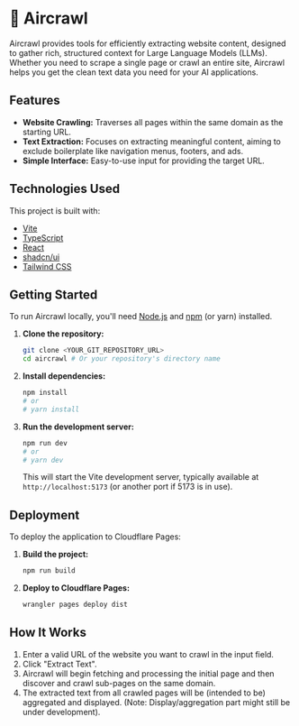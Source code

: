 # 💨 Aircrawl

Aircrawl provides tools for efficiently extracting website content, designed to gather rich, structured context for Large Language Models (LLMs). Whether you need to scrape a single page or crawl an entire site, Aircrawl helps you get the clean text data you need for your AI applications.

## Features

*   **Website Crawling:** Traverses all pages within the same domain as the starting URL.
*   **Text Extraction:** Focuses on extracting meaningful content, aiming to exclude boilerplate like navigation menus, footers, and ads.
*   **Simple Interface:** Easy-to-use input for providing the target URL.

## Technologies Used

This project is built with:

*   [Vite](https://vitejs.dev/)
*   [TypeScript](https://www.typescriptlang.org/)
*   [React](https://reactjs.org/)
*   [shadcn/ui](https://ui.shadcn.com/)
*   [Tailwind CSS](https://tailwindcss.com/)

## Getting Started

To run Aircrawl locally, you'll need [Node.js](https://nodejs.org/) and [npm](https://www.npmjs.com/) (or yarn) installed.

1.  **Clone the repository:**
    ```bash
    git clone <YOUR_GIT_REPOSITORY_URL>
    cd aircrawl # Or your repository's directory name
    ```

2.  **Install dependencies:**
    ```bash
    npm install
    # or
    # yarn install
    ```

3.  **Run the development server:**
    ```bash
    npm run dev
    # or
    # yarn dev
    ```
    This will start the Vite development server, typically available at `http://localhost:5173` (or another port if 5173 is in use).

## Deployment

To deploy the application to Cloudflare Pages:

1.  **Build the project:**
    ```bash
    npm run build
    ```

2.  **Deploy to Cloudflare Pages:**
    ```bash
    wrangler pages deploy dist
    ```

## How It Works

1.  Enter a valid URL of the website you want to crawl in the input field.
2.  Click "Extract Text".
3.  Aircrawl will begin fetching and processing the initial page and then discover and crawl sub-pages on the same domain.
4.  The extracted text from all crawled pages will be (intended to be) aggregated and displayed. (Note: Display/aggregation part might still be under development).

